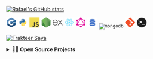 [![Rafael's GitHub stats](https://github-readme-stats.vercel.app/api?username=rafaelnuansa)](https://github.com/rafaelnuansa/camo)

<code><img height="27" src="https://raw.githubusercontent.com/github/explore/80688e429a7d4ef2fca1e82350fe8e3517d3494d/topics/cpp/cpp.png" alt="cpp"></code>
<code><img height="27" src="https://raw.githubusercontent.com/github/explore/80688e429a7d4ef2fca1e82350fe8e3517d3494d/topics/python/python.png" alt="python"></code>
<code><img height="27" src="https://raw.githubusercontent.com/github/explore/80688e429a7d4ef2fca1e82350fe8e3517d3494d/topics/javascript/javascript.png" alt="javascript"></code>
<code><img height="27" src="https://raw.githubusercontent.com/github/explore/80688e429a7d4ef2fca1e82350fe8e3517d3494d/topics/nodejs/nodejs.png" alt="nodejs"></code>
<code><img height="27" src="https://raw.githubusercontent.com/devicons/devicon/master/icons/express/express-original.svg" alt="expressjs"></code>
<code><img height="27" src="https://raw.githubusercontent.com/github/explore/80688e429a7d4ef2fca1e82350fe8e3517d3494d/topics/react/react.png" alt="react"></code>
<code><img height="27" src="https://raw.githubusercontent.com/github/explore/80688e429a7d4ef2fca1e82350fe8e3517d3494d/topics/graphql/graphql.png" alt="graphql"></code>
<code><img height="27" src="https://raw.githubusercontent.com/github/explore/80688e429a7d4ef2fca1e82350fe8e3517d3494d/topics/sql/sql.png" alt="sql"></code>
<code><img height="27" src="https://encrypted-tbn0.gstatic.com/images?q=tbn%3AANd9GcSTTzPAw-55ssm1Im594xYZ9eRQu2JylrkYLg&usqp=CAU" alt="mongodb"></code>
<code><img height="27" src="https://raw.githubusercontent.com/devicons/devicon/master/icons/git/git-original.svg" alt="git"></code>
<code><img height="27" src="https://raw.githubusercontent.com/github/explore/80688e429a7d4ef2fca1e82350fe8e3517d3494d/topics/terminal/terminal.png" alt="terminal"></code>

<a href="https://trakteer.id/rafaelnuansa/tip" target="_blank"><img id="wse-buttons-preview" src="https://cdn.trakteer.id/images/embed/trbtn-red-5.png" height="40" style="border:0px;height:40px;" alt="Trakteer Saya"></a>


<details>
  <summary><b>🧑‍🚀 Open Source Projects</b></summary>

  <br />
  <table>
    <thead align="center">
      <tr border: none;>
        <td><b>💻 Projects</b></td>
        <td><b>🌟 Stars</b></td>
        <td><b>🍴 Forks</b></td>
        <td><b>🐛 Issues</b></td>
        <td><b>🔔 Pull Requests</b></td>
        <td><b>👨‍💻 Language</b></td>
      </tr>
    </thead>
    <tbody>
      <tr>
	      <td><a href="https://github.com/rafaelnuansa/Gitwar"><b>🚀 Gitwar</b></a></td>
        <td><img alt="Stars" src="https://img.shields.io/github/stars/rafaelnuansa/Gitwar?style=flat-square&labelColor=343b41"/></td>
        <td><img alt="Forks" src="https://img.shields.io/github/forks/rafaelnuansa/Gitwar?style=flat-square&labelColor=343b41"/></td>
        <td><img alt="Issues" src="https://img.shields.io/github/issues/rafaelnuansa/Gitwar?style=flat-square"/></td>
        <td><img alt="Pull Requests" src="https://img.shields.io/github/issues-pr/rafaelnuansa/Gitwar?style=flat-square"/></td>
        <td><img alt="Language" src="https://img.shields.io/github/languages/top/rafaelnuansa/Gitwar?style=flat-square"/></td>
      </tr>
      <tr>
	      <td><a href="https://github.com/rafaelnuansa/TradeByte"><b>💸 TradeByte</b></a></td>
        <td><img alt="Stars" src="https://img.shields.io/github/stars/rafaelnuansa/TradeByte?style=flat-square&labelColor=343b41"/></td>
        <td><img alt="Forks" src="https://img.shields.io/github/forks/rafaelnuansa/TradeByte?style=flat-square&labelColor=343b41"/></td>
        <td><img alt="Issues" src="https://img.shields.io/github/issues/rafaelnuansa/TradeByte?style=flat-square"/></td>
        <td><img alt="Pull Requests" src="https://img.shields.io/github/issues-pr/rafaelnuansa/TradeByte?style=flat-square"/></td>
        <td><img alt="Language" src="https://img.shields.io/github/languages/top/rafaelnuansa/TradeByte?label=javascript&style=flat-square"/></td>
      </tr>
      <tr>
	      <td><a href="https://github.com/rafaelnuansa/TheNodeCourse"><b>👨🏻‍💻 TheNodeCourse</b></a></td>
        <td><img alt="Stars" src="https://img.shields.io/github/stars/rafaelnuansa/TheNodeCourse?style=flat-square&labelColor=343b41"/></td>
        <td><img alt="Forks" src="https://img.shields.io/github/forks/rafaelnuansa/TheNodeCourse?style=flat-square&labelColor=343b41"/></td>
        <td><img alt="Issues" src="https://img.shields.io/github/issues/rafaelnuansa/TheNodeCourse?style=flat-square"/></td>
        <td><img alt="Pull Requests" src="https://img.shields.io/github/issues-pr/rafaelnuansa/TheNodeCourse?style=flat-square"/></td>
        <td><img alt="Language" src="https://img.shields.io/github/languages/top/rafaelnuansa/TheNodeCourse?style=flat-square"/></td> 
      </tr>
      <tr>
	      <td><a href="https://github.com/rafaelnuansa/rafaelnuansa"><b>🤓 rafaelnuansa</b></a></td>
        <td><img alt="Stars" src="https://img.shields.io/github/stars/rafaelnuansa/rafaelnuansa?style=flat-square&labelColor=343b41"/></td>
        <td><img alt="Forks" src="https://img.shields.io/github/forks/rafaelnuansa/rafaelnuansa?style=flat-square&labelColor=343b41"/></td>
        <td><img alt="Issues" src="https://img.shields.io/github/issues/rafaelnuansa/rafaelnuansa?style=flat-square"/></td>
        <td><img alt="Pull Requests" src="https://img.shields.io/github/issues-pr/rafaelnuansa/rafaelnuansa?style=flat-square"/></td>
        <td><img alt="Language" src="https://img.shields.io/badge/markdown-100%25-blue?style=flat-square"/></td> 
      </tr>
    </tbody>
  </table>
  <br />
</details>
 
